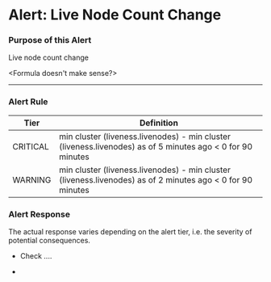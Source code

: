 # Alert: Live Node Count Change

### Purpose of this Alert

Live node count change

<Formula doesn't make sense?>



------

### Alert Rule

| Tier     | Definition                                                   |
| -------- | ------------------------------------------------------------ |
| CRITICAL | min cluster (liveness.livenodes) - min cluster  (liveness.livenodes) as of 5 minutes ago  < 0 for 90 minutes |
| WARNING  | min cluster (liveness.livenodes) - min cluster  (liveness.livenodes) as of 2 minutes ago  < 0 for 90 minutes |



### Alert Response

The actual response varies depending on the alert tier, i.e. the severity of potential consequences.

- Check ....

- 

